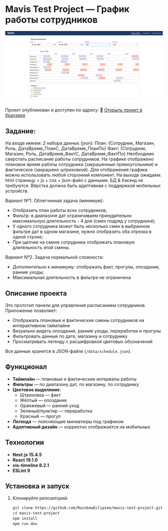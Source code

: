 # Mavis Test Project — График работы сотрудников

![Preview](.github/preview.png)

Проект опубликован и доступен по адресу:
🔗 [Открыть проект в браузере](https://mavis-test-project.vercel.app/about)

## Задание:
На входе имеем: 2 набора данных (json):
План: {Сотрудник, Магазин, Роль, ДатаВремя_ПланС, ДатаВремя_ПланПо} Факт: {Сотрудник, Магазин, Роль, ДатаВремя_ФактС, ДатаВремя_ФактПо}
Необходимо сверстать расписание работы сотрудников. 
На графике отображено плановое время работы сотрудника (закрашенные прямоугольники) и фактическое (закрашено штриховкой). 
Для отображения графика можно использовать любой сторонний компонент.
На выходе ожидаем: html страницу + js + css + json-файл с данными.
БД & бэкэнд не требуются. Вёрстка должна быть адаптивная с поддержкой мобильных устройств.

Вариант Nº1. Облегченная задача (минимум):
- Отобразить план работы всех сотрудников;
- Фильтр: в диапазоне дат ограничиваем принудительно максимальную длительность - 4 дня (смен подряд у сотрудника);
- У одного сотрудника может быть несколько смен в выбранном фильтре дат в одном магазине, нужно отобразить оба отрезка в одной строке;
- При щелчке на смене сотрудника отображать плановую длительность этой смены.

Вариант Nº2. Задача нормальной сложности:
- Дополнительно к минимуму: отображать факт, прогулы, опоздания, ранние уходы;
- Максимальная длительность в фильтре не ограничена
 

## Описание проекта
Это прототип панели для управления расписанием сотрудников. Приложение позволяет:

- Отображать плановые и фактические смены сотрудников на интерактивном таймлайне
- Визуально видеть опоздания, ранние уходы, переработки и прогулы
- Фильтровать данные по дате, магазину и сотруднику
- Просматривать легенду с расшифровкой цветовых обозначений

Все данные хранятся в JSON-файле (`/data/schedule.json`).

## Функционал

- **Таймлайн** — плановые и фактические интервалы работы
- **Фильтры** — по диапазону дат, по магазину, по сотруднику
- **Цветовое выделение**:
  - Штриховка — факт
  - Жёлтый — опоздание
  - Оранжевый — ранний уход
  - Зеленый/пунктир — переработка
  - Красный — прогул
- **Легенда** — поясняющие миниатюры под графиком
- **Адаптивный дизайн** — корректно отображается на мобильных

## Технологии

- **Next.js 15.4.5**  
- **React 19.1.0**  
- **vis-timeline 8.2.1**  
- **ESLint 9**

## Установка и запуск

1. Клонируйте репозиторий:
   ```bash
   git clone https://github.com/RainbowEclipsee/mavis-test-project.git
   cd mavis-test-project
   npm install
   npm run dev
